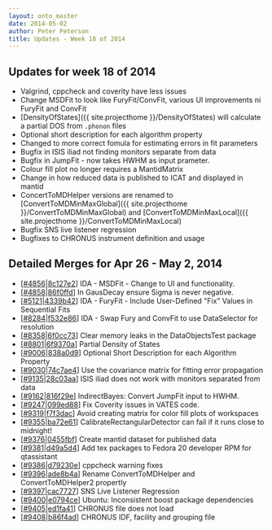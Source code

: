 ```yaml
---
layout: onto_master
date: 2014-05-02
author: Peter Peterson
title: Updates - Week 18 of 2014
---
```

Updates for week 18 of 2014
---------------------------
* Valgrind, cppcheck and coverity have less issues
* Change MSDFit to look like FuryFit/ConvFit, various UI improvements ni FuryFit and ConvFit
* [DensityOfStates]({{ site.projecthome }}/DensityOfStates) will calculate a partial DOS from `.phonon` files
* Optional short description for each algorithm property
* Changed to more correct fomula for estimating errors in fit parameters
* Bugfix in ISIS iliad not finding monitors separate from data
* Bugfix in JumpFit - now takes HWHM as input prameter.
* Colour fill plot no longer requires a MantidMatrix
* Change in how reduced data is published to ICAT and displayed in mantid
* ConcertToMDHelper versions are renamed to [ConvertToMDMinMaxGlobal]({{ site.projecthome }}/ConvertToMDMinMaxGlobal) and [ConvertToMDMinMaxLocal]({{ site.projecthome }}/ConvertToMDMinMaxLocal)
* Bugfix SNS live listener regression
* Bugfixes to CHRONUS instrument definition and usage

Detailed Merges for Apr 26 - May 2, 2014
----------------------------------------
* \[[#4856](http://trac.mantidproject.org/mantid/ticket/4856)\|[8c127e2](https://github.com/mantidproject/mantid/commit/8c127e2f43d569813787895647dfa2c4bcb53a8e)\] IDA - MSDFit - Change to UI and functionality.
* \[[#4858](http://trac.mantidproject.org/mantid/ticket/4858)\|[86f0ffd](https://github.com/mantidproject/mantid/commit/86f0ffdbeffd224ad800ffe2c8ac26b12a3ce7c4)\] In GausDecay ensure Sigma is never negative.
* \[[#5121](http://trac.mantidproject.org/mantid/ticket/5121)\|[4339b42](https://github.com/mantidproject/mantid/commit/4339b4232a6d45f297bca0df0fa250073d1e16d5)\] IDA - FuryFit -  Include User-Defined "Fix" Values in Sequential Fits
* \[[#8284](http://trac.mantidproject.org/mantid/ticket/8284)\|[f532e86](https://github.com/mantidproject/mantid/commit/f532e86771edeaee8523ce86bc2b792ad497ae95)\] IDA - Swap Fury and ConvFit to use DataSelector for resolution
* \[[#8358](http://trac.mantidproject.org/mantid/ticket/8358)\|[6f0cc73](https://github.com/mantidproject/mantid/commit/6f0cc734d79ed89900575b05b74046664e8802cf)\] Clear memory leaks in the DataObjectsTest package
* \[[#8801](http://trac.mantidproject.org/mantid/ticket/8801)\|[6f9370a](https://github.com/mantidproject/mantid/commit/6f9370a646cf8576721307fab01c3e8d7b0def5c)\] Partial Density of States
* \[[#9006](http://trac.mantidproject.org/mantid/ticket/9006)\|[838a0d9](https://github.com/mantidproject/mantid/commit/838a0d94a8958eac7ef55a6047e4e4c999d1bd5a)\] Optional Short Description for each Algorithm Property
* \[[#9030](http://trac.mantidproject.org/mantid/ticket/9030)\|[74c7ae4](https://github.com/mantidproject/mantid/commit/74c7ae4bcdaf3aae0402e19e604f141b68c7129b)\] Use the covariance matrix for fitting error propagation
* \[[#9135](http://trac.mantidproject.org/mantid/ticket/9135)\|[28c03aa](https://github.com/mantidproject/mantid/commit/28c03aa327c7f449f15d2ca8182779a0ffd6d8a2)\] ISIS iliad does not work with monitors separated from data
* \[[#9162](http://trac.mantidproject.org/mantid/ticket/9162)\|[816f29e](https://github.com/mantidproject/mantid/commit/816f29e9b332694c663987907618ace7f9a6dda1)\] IndirectBayes: Convert JumpFit input to HWHM.
* \[[#9247](http://trac.mantidproject.org/mantid/ticket/9247)\|[099ed88](https://github.com/mantidproject/mantid/commit/099ed882ca11033af6ee3c97b726c267a9a8b2cc)\] Fix Coverity issues in VATES code.
* \[[#9319](http://trac.mantidproject.org/mantid/ticket/9319)\|[f7f3dac](https://github.com/mantidproject/mantid/commit/f7f3dacf82fa5940ba1cd81cc8c4f4f694a0b430)\] Avoid creating matrix for color fill plots of workspaces
* \[[#9355](http://trac.mantidproject.org/mantid/ticket/9355)\|[ba72e61](https://github.com/mantidproject/mantid/commit/ba72e6152b1cb0c4876ae295ec38cc80869ef0f9)\] CalibrateRectangularDetector can fail if it runs close to midnight!
* \[[#9376](http://trac.mantidproject.org/mantid/ticket/9376)\|[0455fbf](https://github.com/mantidproject/mantid/commit/0455fbf70e139c22cde2c2b368c1de8fcc280d98)\] Create mantid dataset for published data
* \[[#9381](http://trac.mantidproject.org/mantid/ticket/9381)\|[d49a5d4](https://github.com/mantidproject/mantid/commit/d49a5d42f152d7f09f55174f3cdd359adc67b970)\] Add tex packages to Fedora 20 developer RPM for qtassistant
* \[[#9386](http://trac.mantidproject.org/mantid/ticket/9386)\|[d79230e](https://github.com/mantidproject/mantid/commit/d79230e3e43ae7e79cc75f7ffe12c032f7234e48)\] cppcheck warning fixes
* \[[#9396](http://trac.mantidproject.org/mantid/ticket/9396)\|[ade8b4a](https://github.com/mantidproject/mantid/commit/ade8b4aa89482f4e64f102b8e054224113dedb45)\] Rename ConvertToMDHelper and ConvertToMDHelper2 propertly
* \[[#9397](http://trac.mantidproject.org/mantid/ticket/9397)\|[cac7727](https://github.com/mantidproject/mantid/commit/cac7727f313d29bf69160f7dc47ad6493161346e)\] SNS Live Listener Regression
* \[[#9400](http://trac.mantidproject.org/mantid/ticket/9400)\|[e0794ce](https://github.com/mantidproject/mantid/commit/e0794ce42f75c20de3b54b4bf181f11f6a8414a1)\] Ubuntu: Inconsistent boost package dependencies
* \[[#9405](http://trac.mantidproject.org/mantid/ticket/9405)\|[ed1fa41](https://github.com/mantidproject/mantid/commit/ed1fa4161f6df9b24b45f80f4c21fa19490a9d88)\] CHRONUS file does not load
* \[[#9408](http://trac.mantidproject.org/mantid/ticket/9408)\|[b86f4ad](https://github.com/mantidproject/mantid/commit/b86f4ad9860ffc4713143636ae85e740ba57c2f9)\] CHRONUS IDF, facility and grouping file
